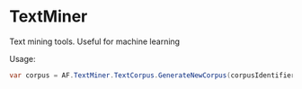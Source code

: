# TextMiner
Text mining tools. Useful for machine learning


Usage:

```cs
var corpus = AF.TextMiner.TextCorpus.GenerateNewCorpus(corpusIdentifier, text);
```
